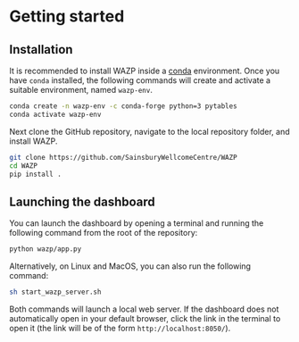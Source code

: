 # Getting started

## Installation

It is recommended to install WAZP inside a [conda](https://docs.conda.io/en/latest/) environment.
Once you have `conda` installed, the following commands will create and activate a suitable environment, named `wazp-env`.

```sh
conda create -n wazp-env -c conda-forge python=3 pytables
conda activate wazp-env
```

Next clone the GitHub repository, navigate to the local repository folder, and install WAZP.

```sh
git clone https://github.com/SainsburyWellcomeCentre/WAZP
cd WAZP
pip install .
```

## Launching the dashboard

You can launch the dashboard by opening a terminal and running the following command from the root of the repository:

```sh
python wazp/app.py
```

Alternatively, on Linux and MacOS, you can also run the following command:

```sh
sh start_wazp_server.sh
```

Both commands will launch a local web server. If the dashboard does not automatically open in your default browser, click the link in the terminal to open it (the link will be of the form `http://localhost:8050/`).
